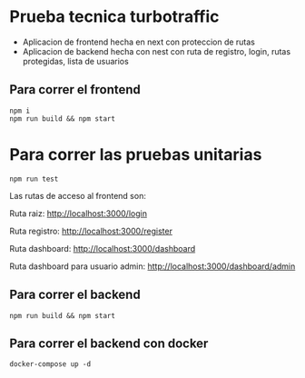 # Prueba tecnica turbotraffic
* Aplicacion de frontend hecha en next con proteccion de rutas 
* Aplicacion de backend hecha con nest con ruta de registro, login, rutas protegidas, lista de usuarios

## Para correr el frontend
```
npm i
npm run build && npm start
```


# Para correr las pruebas unitarias

```
npm run test 
```


Las rutas de acceso al frontend son:

Ruta raiz:  [http://localhost:3000/login](http://localhost:3000/login)

Ruta registro:  [http://localhost:3000/register](http://localhost:3000/register)

Ruta dashboard:  [http://localhost:3000/dashboard](http://localhost:3000/dashboard)

Ruta dashboard para usuario admin:  [http://localhost:3000/dashboard/admin](http://localhost:3000/dashboard/admin)

## Para correr el backend
```
npm run build && npm start
```

## Para correr el backend con docker
```
docker-compose up -d 
```